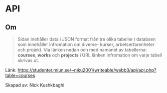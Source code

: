 # API

## Om
> Sidan inehåller data i JSON format från tre olika tabeller i databsen som innehåller infromation om diverse- kurser, arbetserfarenheter och projekt.
Via länken nedan och med namanet av tabellerna: **courses**, **works** och **projects** i URL länken infromation om varje tabell skrivas ut.

Länk: https://studenter.miun.se/~niku2001/writeable/webb3/api/api.php?table=courses

Skapad av: Nick Kushkbaghi
